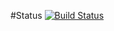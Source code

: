 #Status
[![Build Status](https://dev.azure.com/ThomasDetemmerman/PrivateCloud/_apis/build/status/ThomasDetemmerman.CheatSheets?branchName=master)](https://dev.azure.com/ThomasDetemmerman/PrivateCloud/_build/latest?definitionId=23&branchName=master)
